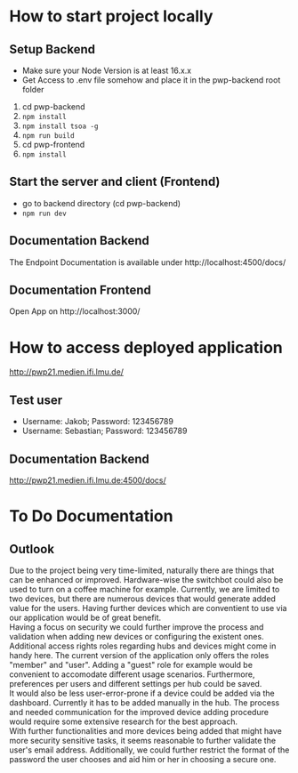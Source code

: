 # How to start project locally
## Setup Backend
  - Make sure your Node Version is at least 16.x.x
  - Get Access to .env file somehow and place it in the pwp-backend root folder
  1) cd pwp-backend
  2) `npm install`
  3) `npm install tsoa -g`
  4) `npm run build`
  5) cd pwp-frontend 
  6) `npm install`

## Start the server and client (Frontend)
  - go to backend directory (cd pwp-backend)
  - `npm run dev`

## Documentation Backend
  The Endpoint Documentation is available under http://localhost:4500/docs/

## Documentation Frontend
  Open App on http://localhost:3000/


# How to access deployed application
http://pwp21.medien.ifi.lmu.de/
## Test user
- Username: Jakob; Password: 123456789
- Username: Sebastian; Password: 123456789
## Documentation Backend
http://pwp21.medien.ifi.lmu.de:4500/docs/


# To Do Documentation

## Outlook
Due to the project being very time-limited, naturally there are things that can be enhanced or improved. Hardware-wise the switchbot could also be used to turn on a coffee machine for example. Currently, we are limited to two devices, but there are numerous devices that would generate added value for the users. Having further devices which are conventient to use via our application would be of great benefit. <br>
Having a focus on security we could further improve the process and validation when adding new devices or configuring the existent ones. Additional access rights roles regarding hubs and devices might come in handy here. The current version of the application only offers the roles "member" and "user". Adding a "guest" role for example would be convenient to accomodate different usage scenarios. Furthermore, preferences per users and different settings per hub could be saved. <br>
It would also be less user-error-prone if a device could be added via the dashboard. Currently it has to be added manually in the hub. The process and needed communication for the improved device adding procedure would require some extensive research for the best approach. <br>
With further functionalities and more devices being added that might have more security sensitive tasks, it seems reasonable to further validate the user's email address. Additionally, we could further restrict the format of the password the user chooses and aid him or her in choosing a secure one.


